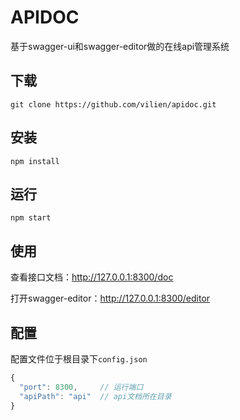 # APIDOC
基于swagger-ui和swagger-editor做的在线api管理系统

## 下载
```shell
git clone https://github.com/vilien/apidoc.git
```

## 安装
```shell
npm install
```

## 运行
```shell
npm start
```

## 使用

查看接口文档：http://127.0.0.1:8300/doc

打开swagger-editor：http://127.0.0.1:8300/editor

## 配置
配置文件位于根目录下`config.json`
```javascript
{
  "port": 8300,     // 运行端口
  "apiPath": "api"  // api文档所在目录
}
```
